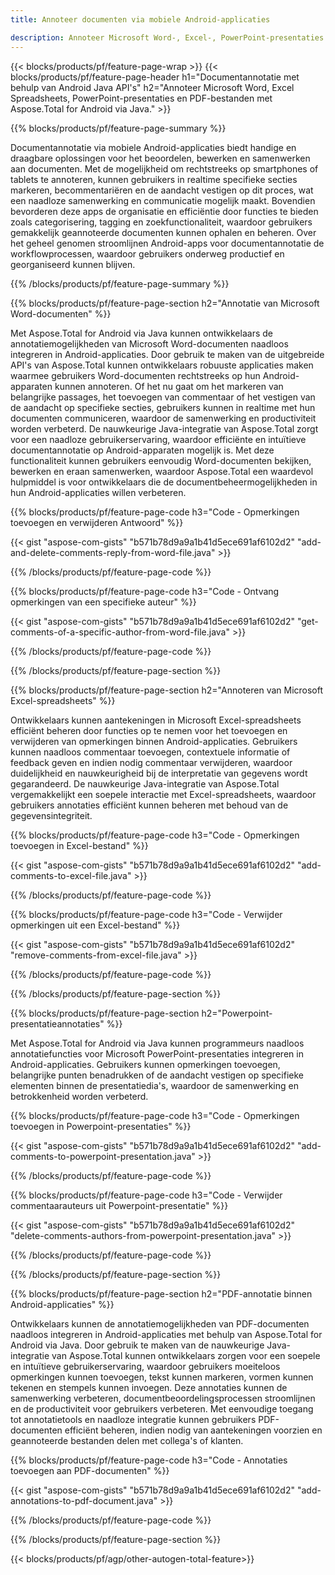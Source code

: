 ```yaml
---
title: Annoteer documenten via mobiele Android-applicaties

description: Annoteer Microsoft Word-, Excel-, PowerPoint-presentaties en PDF-bestanden via een mobiele Android-applicatie. Duidelijke annotaties met gemak.
---
```


{{< blocks/products/pf/feature-page-wrap >}}
{{< blocks/products/pf/feature-page-header h1="Documentannotatie met behulp van Android Java API's" h2="Annoteer Microsoft Word, Excel Spreadsheets, PowerPoint-presentaties en PDF-bestanden met Aspose.Total for Android via Java." >}}

{{% blocks/products/pf/feature-page-summary %}}

Documentannotatie via mobiele Android-applicaties biedt handige en draagbare oplossingen voor het beoordelen, bewerken en samenwerken aan documenten. Met de mogelijkheid om rechtstreeks op smartphones of tablets te annoteren, kunnen gebruikers in realtime specifieke secties markeren, becommentariëren en de aandacht vestigen op dit proces, wat een naadloze samenwerking en communicatie mogelijk maakt. Bovendien bevorderen deze apps de organisatie en efficiëntie door functies te bieden zoals categorisering, tagging en zoekfunctionaliteit, waardoor gebruikers gemakkelijk geannoteerde documenten kunnen ophalen en beheren. Over het geheel genomen stroomlijnen Android-apps voor documentannotatie de workflowprocessen, waardoor gebruikers onderweg productief en georganiseerd kunnen blijven.

{{% /blocks/products/pf/feature-page-summary  %}}

{{% blocks/products/pf/feature-page-section  h2="Annotatie van Microsoft Word-documenten" %}}

Met Aspose.Total for Android via Java kunnen ontwikkelaars de annotatiemogelijkheden van Microsoft Word-documenten naadloos integreren in Android-applicaties. Door gebruik te maken van de uitgebreide API's van Aspose.Total kunnen ontwikkelaars robuuste applicaties maken waarmee gebruikers Word-documenten rechtstreeks op hun Android-apparaten kunnen annoteren. Of het nu gaat om het markeren van belangrijke passages, het toevoegen van commentaar of het vestigen van de aandacht op specifieke secties, gebruikers kunnen in realtime met hun documenten communiceren, waardoor de samenwerking en productiviteit worden verbeterd. De nauwkeurige Java-integratie van Aspose.Total zorgt voor een naadloze gebruikerservaring, waardoor efficiënte en intuïtieve documentannotatie op Android-apparaten mogelijk is. Met deze functionaliteit kunnen gebruikers eenvoudig Word-documenten bekijken, bewerken en eraan samenwerken, waardoor Aspose.Total een waardevol hulpmiddel is voor ontwikkelaars die de documentbeheermogelijkheden in hun Android-applicaties willen verbeteren.

{{% blocks/products/pf/feature-page-code h3="Code - Opmerkingen toevoegen en verwijderen Antwoord" %}}

{{< gist "aspose-com-gists" "b571b78d9a9a1b41d5ece691af6102d2" "add-and-delete-comments-reply-from-word-file.java" >}}

{{% /blocks/products/pf/feature-page-code  %}}

{{% blocks/products/pf/feature-page-code h3="Code - Ontvang opmerkingen van een specifieke auteur" %}}

{{< gist "aspose-com-gists" "b571b78d9a9a1b41d5ece691af6102d2" "get-comments-of-a-specific-author-from-word-file.java" >}}

{{% /blocks/products/pf/feature-page-code  %}}

{{% /blocks/products/pf/feature-page-section %}}

{{% blocks/products/pf/feature-page-section  h2="Annoteren van Microsoft Excel-spreadsheets" %}}

Ontwikkelaars kunnen aantekeningen in Microsoft Excel-spreadsheets efficiënt beheren door functies op te nemen voor het toevoegen en verwijderen van opmerkingen binnen Android-applicaties. Gebruikers kunnen naadloos commentaar toevoegen, contextuele informatie of feedback geven en indien nodig commentaar verwijderen, waardoor duidelijkheid en nauwkeurigheid bij de interpretatie van gegevens wordt gegarandeerd. De nauwkeurige Java-integratie van Aspose.Total vergemakkelijkt een soepele interactie met Excel-spreadsheets, waardoor gebruikers annotaties efficiënt kunnen beheren met behoud van de gegevensintegriteit.

{{% blocks/products/pf/feature-page-code h3="Code - Opmerkingen toevoegen in Excel-bestand" %}}

{{< gist "aspose-com-gists" "b571b78d9a9a1b41d5ece691af6102d2" "add-comments-to-excel-file.java" >}}

{{% /blocks/products/pf/feature-page-code  %}}

{{% blocks/products/pf/feature-page-code h3="Code - Verwijder opmerkingen uit een Excel-bestand" %}}

{{< gist "aspose-com-gists" "b571b78d9a9a1b41d5ece691af6102d2" "remove-comments-from-excel-file.java" >}}

{{% /blocks/products/pf/feature-page-code  %}}

{{% /blocks/products/pf/feature-page-section %}}

{{% blocks/products/pf/feature-page-section  h2="Powerpoint-presentatieannotaties" %}}

Met Aspose.Total for Android via Java kunnen programmeurs naadloos annotatiefuncties voor Microsoft PowerPoint-presentaties integreren in Android-applicaties. Gebruikers kunnen opmerkingen toevoegen, belangrijke punten benadrukken of de aandacht vestigen op specifieke elementen binnen de presentatiedia's, waardoor de samenwerking en betrokkenheid worden verbeterd.

{{% blocks/products/pf/feature-page-code h3="Code - Opmerkingen toevoegen in Powerpoint-presentaties" %}}

{{< gist "aspose-com-gists" "b571b78d9a9a1b41d5ece691af6102d2" "add-comments-to-powerpoint-presentation.java" >}}

{{% /blocks/products/pf/feature-page-code  %}}

{{% blocks/products/pf/feature-page-code h3="Code - Verwijder commentaarauteurs uit Powerpoint-presentatie" %}}

{{< gist "aspose-com-gists" "b571b78d9a9a1b41d5ece691af6102d2" "delete-comments-authors-from-powerpoint-presentation.java" >}}

{{% /blocks/products/pf/feature-page-code  %}}

{{% /blocks/products/pf/feature-page-section %}}

{{% blocks/products/pf/feature-page-section  h2="PDF-annotatie binnen Android-applicaties" %}}

Ontwikkelaars kunnen de annotatiemogelijkheden van PDF-documenten naadloos integreren in Android-applicaties met behulp van Aspose.Total for Android via Java. Door gebruik te maken van de nauwkeurige Java-integratie van Aspose.Total kunnen ontwikkelaars zorgen voor een soepele en intuïtieve gebruikerservaring, waardoor gebruikers moeiteloos opmerkingen kunnen toevoegen, tekst kunnen markeren, vormen kunnen tekenen en stempels kunnen invoegen. Deze annotaties kunnen de samenwerking verbeteren, documentbeoordelingsprocessen stroomlijnen en de productiviteit voor gebruikers verbeteren. Met eenvoudige toegang tot annotatietools en naadloze integratie kunnen gebruikers PDF-documenten efficiënt beheren, indien nodig van aantekeningen voorzien en geannoteerde bestanden delen met collega's of klanten. 

{{% blocks/products/pf/feature-page-code h3="Code - Annotaties toevoegen aan PDF-documenten" %}}

{{< gist "aspose-com-gists" "b571b78d9a9a1b41d5ece691af6102d2" "add-annotations-to-pdf-document.java" >}}

{{% /blocks/products/pf/feature-page-code  %}}

{{% /blocks/products/pf/feature-page-section %}}

{{< blocks/products/pf/agp/other-autogen-total-feature>}}